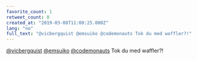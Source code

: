 ```yaml
---
favorite_count: 1
retweet_count: 0
created_at: "2019-03-08T11:00:25.000Z"
lang: "no"
full_text: "@vicbergquist @emsuiko @codemonauts Tok du med waffler?!"
---
```


[@vicbergquist](https://twitter.com/vicbergquist)
[@emsuiko](https://twitter.com/emsuiko)
[@codemonauts](https://twitter.com/codemonauts) Tok du med waffler?!
